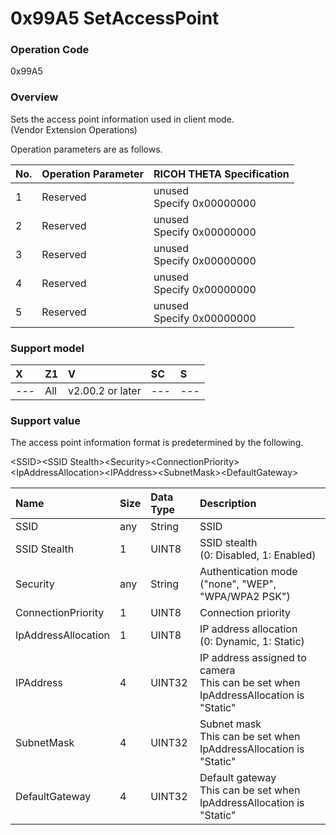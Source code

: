 # 0x99A5 SetAccessPoint

### Operation Code

0x99A5

### Overview

Sets the access point information used in client mode.  
(Vendor Extension Operations)

Operation parameters are as follows.

| No. | Operation Parameter | RICOH THETA Specification |
|:--|:--|:--|
| 1 | Reserved | unused<br>Specify 0x00000000 |
| 2 | Reserved | unused<br>Specify 0x00000000 |
| 3 | Reserved | unused<br>Specify 0x00000000 |
| 4 | Reserved | unused<br>Specify 0x00000000 |
| 5 | Reserved | unused<br>Specify 0x00000000 |

### Support model

| X | Z1 | V | SC | S |
|:--|:--|:--|:--|:--|
| ---| All | v2.00.2 or later | --- | --- |

### Support value

The access point information format is predetermined by the following.

\<SSID\>\<SSID Stealth\>\<Security\>\<ConnectionPriority\>\<IpAddressAllocation\>\<IPAddress\>\<SubnetMask\>\<DefaultGateway\>

| Name | Size | Data Type | Description |
|:--|:--|:--|:--|
| SSID | any | String | SSID |
| SSID Stealth | 1 | UINT8 | SSID stealth<br>(0: Disabled, 1: Enabled) |
| Security | any | String | Authentication mode<br>("none", "WEP", "WPA/WPA2 PSK") |
| ConnectionPriority | 1 | UINT8 | Connection priority |
| IpAddressAllocation | 1 | UINT8 | IP address allocation<br>(0: Dynamic, 1: Static) |
| IPAddress | 4 | UINT32 | IP address assigned to camera<br>This can be set when IpAddressAllocation is "Static" |
| SubnetMask | 4 | UINT32 | Subnet mask<br>This can be set when IpAddressAllocation is "Static" |
| DefaultGateway | 4 | UINT32 | Default gateway<br>This can be set when IpAddressAllocation is "Static" |
